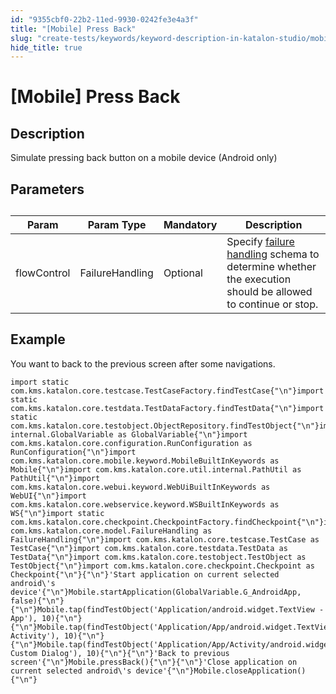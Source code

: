 ```yaml
---
id: "9355cbf0-22b2-11ed-9930-0242fe3e4a3f"
title: "[Mobile] Press Back"
slug: "create-tests/keywords/keyword-description-in-katalon-studio/mobile-keywords/mobile-press-back"
hide_title: true
---
```


# <a id="id_0" class="anchor_top_offset"/><a id="ariaid-title1" class="anchor_top_offset"/>[Mobile] Press Back


## <a id="id_0__id_1" class="anchor_top_offset"/>Description

              
<p xmlns="http://www.w3.org/1999/xhtml" className="p">Simulate pressing back button on a mobile device (Android   only)</p> 
      

## <a id="id_0__id_2" class="anchor_top_offset"/>Parameters

              
<table xmlns="http://www.w3.org/1999/xhtml" className="table anchor_top_offset" id="id_0__20898aa6-bedd-4606-bd9b-1735ad9be293"><caption /><thead className="thead"><tr className><th className="entry anchor_top_offset" id="id_0__20898aa6-bedd-4606-bd9b-1735ad9be293__entry__1">Param</th><th className="entry anchor_top_offset" id="id_0__20898aa6-bedd-4606-bd9b-1735ad9be293__entry__2">Param Type</th><th className="entry anchor_top_offset" id="id_0__20898aa6-bedd-4606-bd9b-1735ad9be293__entry__3">Mandatory</th><th className="entry anchor_top_offset" id="id_0__20898aa6-bedd-4606-bd9b-1735ad9be293__entry__4">Description</th></tr></thead><tbody className="tbody"><tr className><td className="entry" headers="id_0__20898aa6-bedd-4606-bd9b-1735ad9be293__entry__1 id_0__20898aa6-bedd-4606-bd9b-1735ad9be293__entry__2 id_0__20898aa6-bedd-4606-bd9b-1735ad9be293__entry__3 id_0__20898aa6-bedd-4606-bd9b-1735ad9be293__entry__4 ">flowControl</td><td className="entry" headers="id_0__20898aa6-bedd-4606-bd9b-1735ad9be293__entry__1 id_0__20898aa6-bedd-4606-bd9b-1735ad9be293__entry__2 id_0__20898aa6-bedd-4606-bd9b-1735ad9be293__entry__3 id_0__20898aa6-bedd-4606-bd9b-1735ad9be293__entry__4 ">FailureHandling</td><td className="entry" headers="id_0__20898aa6-bedd-4606-bd9b-1735ad9be293__entry__1 id_0__20898aa6-bedd-4606-bd9b-1735ad9be293__entry__2 id_0__20898aa6-bedd-4606-bd9b-1735ad9be293__entry__3 id_0__20898aa6-bedd-4606-bd9b-1735ad9be293__entry__4 ">Optional</td><td className="entry" headers="id_0__20898aa6-bedd-4606-bd9b-1735ad9be293__entry__1 id_0__20898aa6-bedd-4606-bd9b-1735ad9be293__entry__2 id_0__20898aa6-bedd-4606-bd9b-1735ad9be293__entry__3 id_0__20898aa6-bedd-4606-bd9b-1735ad9be293__entry__4 ">Specify <a className="xref" href="/maintain/configure-failure-handling-settings-in-katalon-studio">failure handling</a> schema to         determine whether the execution should be allowed to continue or         stop.</td></tr></tbody></table> 
      

## <a id="id_0__id_3" class="anchor_top_offset"/>Example 

              
<p xmlns="http://www.w3.org/1999/xhtml" className="p">You want to back to the previous screen after some   navigations.</p> 
              
<pre xmlns="http://www.w3.org/1999/xhtml" className="pre codeblock"><code>import static com.kms.katalon.core.testcase.TestCaseFactory.findTestCase{"\n"}import static com.kms.katalon.core.testdata.TestDataFactory.findTestData{"\n"}import static com.kms.katalon.core.testobject.ObjectRepository.findTestObject{"\n"}import internal.GlobalVariable as GlobalVariable{"\n"}import com.kms.katalon.core.configuration.RunConfiguration as RunConfiguration{"\n"}import com.kms.katalon.core.mobile.keyword.MobileBuiltInKeywords as Mobile{"\n"}import com.kms.katalon.core.util.internal.PathUtil as PathUtil{"\n"}import com.kms.katalon.core.webui.keyword.WebUiBuiltInKeywords as WebUI{"\n"}import com.kms.katalon.core.webservice.keyword.WSBuiltInKeywords as WS{"\n"}import static com.kms.katalon.core.checkpoint.CheckpointFactory.findCheckpoint{"\n"}import com.kms.katalon.core.model.FailureHandling as FailureHandling{"\n"}import com.kms.katalon.core.testcase.TestCase as TestCase{"\n"}import com.kms.katalon.core.testdata.TestData as TestData{"\n"}import com.kms.katalon.core.testobject.TestObject as TestObject{"\n"}import com.kms.katalon.core.checkpoint.Checkpoint as Checkpoint{"\n"}{"\n"}'Start application on current selected android\'s device'{"\n"}Mobile.startApplication(GlobalVariable.G_AndroidApp, false){"\n"}{"\n"}Mobile.tap(findTestObject('Application/android.widget.TextView - App'), 10){"\n"}{"\n"}Mobile.tap(findTestObject('Application/App/android.widget.TextView-Activity'), 10){"\n"}{"\n"}Mobile.tap(findTestObject('Application/App/Activity/android.widget.TextView-Custom Dialog'), 10){"\n"}{"\n"}'Back to previous screen'{"\n"}Mobile.pressBack(){"\n"}{"\n"}'Close application on current selected android\'s device'{"\n"}Mobile.closeApplication(){"\n"}</code></pre> 
            
